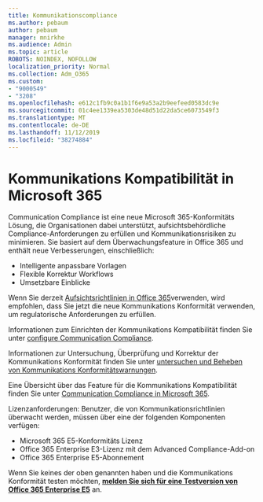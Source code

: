 ```yaml
---
title: Kommunikationscompliance
ms.author: pebaum
author: pebaum
manager: mnirkhe
ms.audience: Admin
ms.topic: article
ROBOTS: NOINDEX, NOFOLLOW
localization_priority: Normal
ms.collection: Adm_O365
ms.custom:
- "9000549"
- "3208"
ms.openlocfilehash: e612c1fb9c0a1b1f6e9a53a2b9eefeed0583dc9e
ms.sourcegitcommit: 01c4ee1339ea5303de48d51d22da5ce6073549f3
ms.translationtype: MT
ms.contentlocale: de-DE
ms.lasthandoff: 11/12/2019
ms.locfileid: "38274884"
---
```

# <a name="communication-compliance-in-microsoft-365"></a>Kommunikations Kompatibilität in Microsoft 365

Communication Compliance ist eine neue Microsoft 365-Konformitäts Lösung, die Organisationen dabei unterstützt, aufsichtsbehördliche Compliance-Anforderungen zu erfüllen und Kommunikationsrisiken zu minimieren. Sie basiert auf dem Überwachungsfeature in Office 365 und enthält neue Verbesserungen, einschließlich:

- Intelligente anpassbare Vorlagen
- Flexible Korrektur Workflows
- Umsetzbare Einblicke

Wenn Sie derzeit [Aufsichtsrichtlinien in Office 365](https://docs.microsoft.com/microsoft-365/compliance/supervision-policies)verwenden, wird empfohlen, dass Sie jetzt die neue Kommunikations Konformität verwenden, um regulatorische Anforderungen zu erfüllen.

Informationen zum Einrichten der Kommunikations Kompatibilität finden Sie unter [configure Communication Compliance](https://docs.microsoft.com/microsoft-365/compliance/communication-compliance-configure).

Informationen zur Untersuchung, Überprüfung und Korrektur der Kommunikations Konformität finden Sie unter [untersuchen und Beheben von Kommunikations Konformitätswarnungen](https://docs.microsoft.com/microsoft-365/compliance/communication-compliance-investigate-remediate).

Eine Übersicht über das Feature für die Kommunikations Kompatibilität finden Sie unter [Communication Compliance in Microsoft 365](https://docs.microsoft.com/microsoft-365/compliance/communication-compliance).

Lizenzanforderungen: Benutzer, die von Kommunikationsrichtlinien überwacht werden, müssen über eine der folgenden Komponenten verfügen:

- Microsoft 365 E5-Konformitäts Lizenz
- Office 365 Enterprise E3-Lizenz mit dem Advanced Compliance-Add-on
- Office 365 Enterprise E5-Abonnement

Wenn Sie keines der oben genannten haben und die Kommunikations Konformität testen möchten, **[melden Sie sich für eine Testversion von Office 365 Enterprise E5](https://go.microsoft.com/fwlink/p/?LinkID=698279)** an.